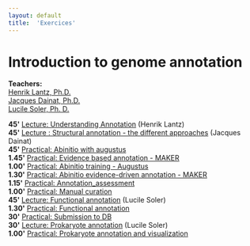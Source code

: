 ```yaml
---
layout: default
title:  'Exercices'
---
```


# Introduction to genome annotation

**Teachers:**  
[Henrik Lantz, Ph.D.](https://nbis.se/about/staff/henrik-lantz/)  
[Jacques Dainat, Ph.D.](http://nbis.se/about/staff/jacques-dainat/)  
[Lucile Soler, Ph. D.](http://nbis.se/about/staff/lucile-soler/) 



**45'** [Lecture: Understanding Annotation](lectures/Introduction_HL.pdf) (Henrik Lantz)  
**45'** [Lecture : Structural annotation - the different approaches](lectures/Structural_annotation_general.pdf)  (Jacques Dainat)  
**45'** [Practical: Abinitio with augustus](labs/augustus)  
**1.45'** [Practical: Evidence based annotation - MAKER](labs/maker_evidence)  
**1.00'** [Practical: Abinitio training - Augustus](labs/augustus_training)  
**1.30'** [Practical: Abinitio evidence-driven annotation - MAKER](labs/maker_abinitio_evidence_driven)  
**1.15'** [Practical: Annotation_assessment](labs/annotation_assessment)  
**1.00'** [Practical: Manual curation](labs/manual_curation)  
**45'** [Lecture: Functional annotation](lectures/FunctionalAnnot_Italy2019.pdf) (Lucile Soler)    
**1.30'** [Practical: Functional annotation](labs/functional_annotation)  
**30'** [Practical: Submission to DB](labs/submission)  
**30'** [Lecture: Prokaryote annotation](lectures/Bacterial_Annot_Italy2019.pdf) (Lucile Soler)  
**1.00'** [Practical: Prokaryote annotation and visualization](labs/prokaryote_annotation)  



